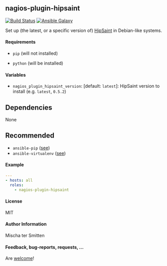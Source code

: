## nagios-plugin-hipsaint

[![Build Status](https://travis-ci.org/Oefenweb/ansible-nagios-plugin-hipsaint.svg?branch=master)](https://travis-ci.org/Oefenweb/ansible-nagios-plugin-hipsaint) [![Ansible Galaxy](http://img.shields.io/badge/ansible--galaxy-nagios--plugin--hipsaint-blue.svg)](https://galaxy.ansible.com/Oefenweb/nagios-plugin-hipsaint)

Set up (the latest, or a specific version of) [HipSaint](https://github.com/hannseman/hipsaint) in Debian-like systems.

#### Requirements

* `pip` (will not installed)

* `python` (will be installed)

#### Variables

* `nagios_plugin_hipsaint_version`: [default: `latest`]: HipSaint version to install (e.g. `latest`, `0.5.2`)

## Dependencies

None

## Recommended

* `ansible-pip` ([see](https://github.com/Oefenweb/ansible-pip))
* `ansible-virtualenv` ([see](https://github.com/Oefenweb/ansible-virtualenv))

#### Example

```yaml
---
- hosts: all
  roles:
    - nagios-plugin-hipsaint
```

#### License

MIT

#### Author Information

Mischa ter Smitten

#### Feedback, bug-reports, requests, ...

Are [welcome](https://github.com/Oefenweb/ansible-nagios-plugin-hipsaint/issues)!
